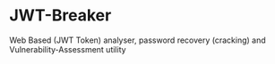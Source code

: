 # JWT-Breaker
Web Based (JWT Token) analyser, password recovery (cracking) and Vulnerability-Assessment utility
